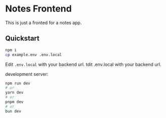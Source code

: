 # Notes Frontend
This is just a fronted for a notes app.
## Quickstart

```bash
npm i
cp example.env .env.local
```

Edit `.env.local` with your backend url.
tdit .env.local with your backend url.

development server:

```bash
npm run dev
# or
yarn dev
# or
pnpm dev
# or
bun dev
```